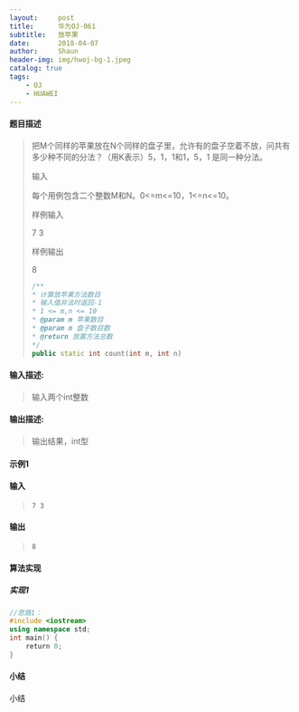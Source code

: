 ```yaml
---
layout:     post
title:      华为OJ-061
subtitle:   放苹果
date:       2018-04-07
author:     Shaun
header-img: img/hwoj-bg-1.jpeg
catalog: true
tags:
    - OJ
    - HUAWEI
---
```



#### 题目描述

> 把M个同样的苹果放在N个同样的盘子里，允许有的盘子空着不放，问共有多少种不同的分法？（用K表示）5，1，1和1，5，1 是同一种分法。
>
> 输入
>
> 每个用例包含二个整数M和N。0<=m<=10，1<=n<=10。
>
> 样例输入
>
> 7 3
>
> 样例输出
>
> 8
>
> ```C++
> /**
> * 计算放苹果方法数目
> * 输入值非法时返回-1
> * 1 <= m,n <= 10
> * @param m 苹果数目
> * @param n 盘子数目数
> * @return 放置方法总数
> */
> public static int count(int m, int n)
> ```

#### 输入描述:

> 输入两个int整数

#### 输出描述:

> 输出结果，int型

#### 示例1

#### 输入

> ```
>7 3
> ```

#### 输出

> ```
> 8
> ```



#### 算法实现



##### 实现1

```C++
//思路1：
#include <iostream>
using namespace std;
int main() {
    return 0;
}
```




#### 小结

小结






